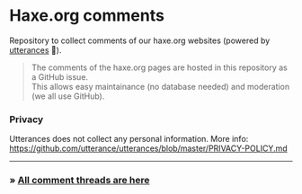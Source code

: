 # Haxe.org comments

Repository to collect comments of our haxe.org websites (powered by [utterances](https://utteranc.es/) 🔮).  

> The comments of the haxe.org pages are hosted in this repository as a GitHub issue.  
> This allows easy maintainance (no database needed) and moderation (we all use GitHub).

### Privacy
Utterances does not collect any personal information. More info:  
https://github.com/utterance/utterances/blob/master/PRIVACY-POLICY.md

---

### &raquo; [All comment threads are here](https://github.com/HaxeFoundation/haxe.org-comments/issues)
